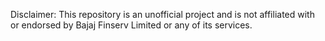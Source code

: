 Disclaimer: This repository is an unofficial project and is not affiliated with or endorsed by Bajaj Finserv Limited or any of its services.
